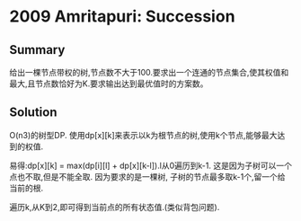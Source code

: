 # 2009 Amritapuri: Succession

## Summary

给出一棵节点带权的树,节点数不大于100.要求出一个连通的节点集合,使其权值和最大,且节点数恰好为K.要求输出达到最优值时的方案数。
## Solution

O(n3)的树型DP. 使用dp[x][k]来表示以k为根节点的树,使用k个节点,能够最大达到的权值.

易得:dp[x][k] = max(dp[i][l] + dp[x][k-l]).l从0遍历到k-1. 这是因为子树可以一个点也不取,但是不能全取. 因为要求的是一棵树, 子树的节点最多取k-1个,留一个给当前的根.

遍历k,从K到2,即可得到当前点的所有状态值.(类似背包问题). 
